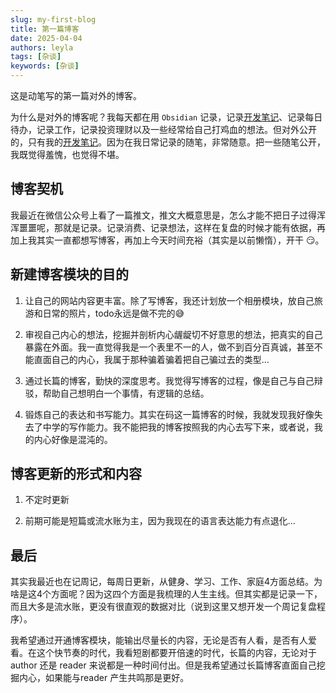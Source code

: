 ```yaml
---
slug: my-first-blog
title: 第一篇博客
date: 2025-04-04
authors: leyla
tags: [杂谈]
keywords: [杂谈]
---
```


这是动笔写的第一篇对外的博客。

为什么是对外的博客呢？我每天都在用 `Obsidian` 记录，记录[开发笔记](/docs/note)、记录每日待办，记录工作，记录投资理财以及一些经常给自己打鸡血的想法。但对外公开的，只有我的[开发笔记](/docs/note)。因为在我日常记录的随笔，非常随意。把一些随笔公开，我既觉得羞愧，也觉得不堪。

<!-- truncate -->

## 博客契机
我最近在微信公众号上看了一篇推文，推文大概意思是，怎么才能不把日子过得浑浑噩噩呢，那就是记录。记录消费、记录想法，这样在复盘的时候才能有依据，再加上我其实一直都想写博客，再加上今天时间充裕（其实是以前懒惰），开干 😏。


## 新建博客模块的目的
1. 让自己的网站内容更丰富。除了写博客，我还计划放一个相册模块，放自己旅游和日常的照片，todo永远是做不完的😅

2. 审视自己内心的想法，挖掘并剖析内心龌龊切不好意思的想法，把真实的自己暴露在外面。我一直觉得我是一个表里不一的人，做不到百分百真诚，甚至不能直面自己的内心，我属于那种骗着骗着把自己骗过去的类型...

3. 通过长篇的博客，勤快的深度思考。我觉得写博客的过程，像是自己与自己辩驳，帮助自己想明白一个事情，有逻辑的总结。

4. 锻炼自己的表达和书写能力。其实在码这一篇博客的时候，我就发现我好像失去了中学的写作能力。我不能把我的博客按照我的内心去写下来，或者说，我的内心好像是混沌的。


## 博客更新的形式和内容
1. 不定时更新

2. 前期可能是短篇或流水账为主，因为我现在的语言表达能力有点退化...


## 最后
其实我最近也在记周记，每周日更新，从健身、学习、工作、家庭4方面总结。为啥是这4个方面呢？因为这四个方面是我梳理的人生主线。但其实都是记录一下，而且大多是流水账，更没有很直观的数据对比（说到这里又想开发一个周记复盘程序）。

我希望通过开通博客模块，能输出尽量长的内容，无论是否有人看，是否有人爱看。在这个快节奏的时代，我看短剧都要开倍速的时代，长篇的内容，无论对于 author 还是 reader 来说都是一种时间付出。但是我希望通过长篇博客直面自己挖掘内心，如果能与reader 产生共鸣那是更好。

